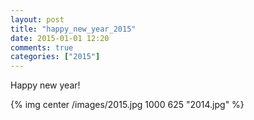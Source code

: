 ```yaml
---
layout: post
title: "happy_new_year_2015"
date: 2015-01-01 12:20
comments: true
categories: ["2015"] 
---
```


<p>
Happy new year!
</p>

{% img center /images/2015.jpg 1000 625 "2014.jpg" %}
